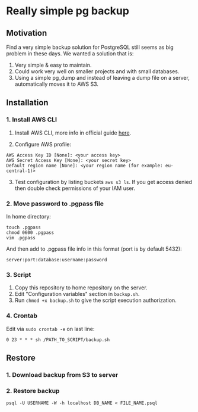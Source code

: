 # Really simple pg backup

## Motivation

Find a very simple backup solution for PostgreSQL still seems as big problem in these days. We wanted a solution that is:

1. Very simple & easy to maintain.
2. Could work very well on smaller projects and with small databases.
3. Using a simple pg_dump and instead of leaving a dump file on a server, automatically moves it to AWS S3.

## Installation

### 1. Install AWS CLI

1. Install AWS CLI, more info in official guide [here](https://docs.aws.amazon.com/cli/latest/userguide/cli-chap-install.html).

2. Configure AWS profile:
```
AWS Access Key ID [None]: <your access key>
AWS Secret Access Key [None]: <your secret key>
Default region name [None]: <your region name (for example: eu-central-1)>
```

3. Test configuration by listing buckets `aws s3 ls`. If you get access denied then double check permissions of your IAM user.

### 2. Move password to .pgpass file

In home directory:
```
touch .pgpass
chmod 0600 .pgpass
vim .pgpass
```

And then add to .pgpass file info in this format (port is by default 5432):
```
server:port:database:username:password
```

### 3. Script

1. Copy this repository to home repository on the server.
2. Edit "Configuration variables" section in `backup.sh`.
3. Run ```chmod +x backup.sh``` to give the script execution authorization.

### 4. Crontab

Edit via `sudo crontab -e` on last line:
```
0 23 * * * sh /PATH_TO_SCRIPT/backup.sh
```

## Restore

### 1. Download backup from S3 to server

### 2. Restore backup
```
psql -U USERNAME -W -h localhost DB_NAME < FILE_NAME.psql
```